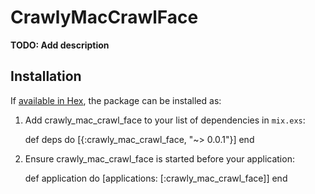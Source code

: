 # CrawlyMacCrawlFace

**TODO: Add description**

## Installation

If [available in Hex](https://hex.pm/docs/publish), the package can be installed as:

  1. Add crawly_mac_crawl_face to your list of dependencies in `mix.exs`:

        def deps do
          [{:crawly_mac_crawl_face, "~> 0.0.1"}]
        end

  2. Ensure crawly_mac_crawl_face is started before your application:

        def application do
          [applications: [:crawly_mac_crawl_face]]
        end

